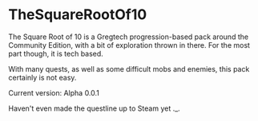 # TheSquareRootOf10
The Square Root of 10 is a Gregtech progression-based pack around the Community Edition, with a bit of exploration thrown in there. For the most part though, it is tech based.

With many quests, as well as some difficult mobs and enemies, this pack certainly is not easy.

Current version: Alpha 0.0.1

Haven't even made the questline up to Steam yet ._.
